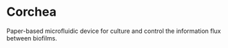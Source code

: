 # Corchea
Paper-based microfluidic device for culture and control the information flux between biofilms.
